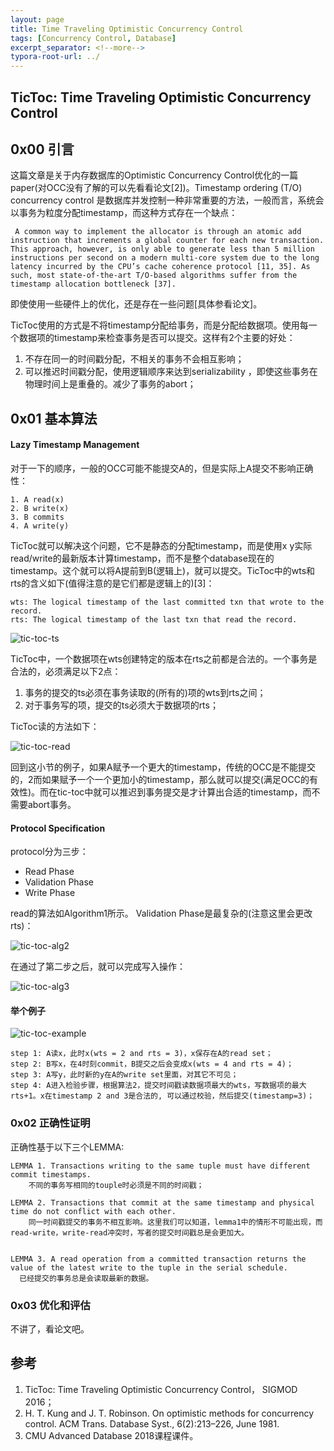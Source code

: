 ```yaml
---
layout: page
title: Time Traveling Optimistic Concurrency Control
tags: [Concurrency Control, Database]
excerpt_separator: <!--more-->
typora-root-url: ../
---
```




## TicToc: Time Traveling Optimistic Concurrency Control 



## 0x00 引言

  这篇文章是关于内存数据库的Optimistic Concurrency Control优化的一篇paper(对OCC没有了解的可以先看看论文[2])。Timestamp ordering (T/O) concurrency control 是数据库并发控制一种非常重要的方法，一般而言，系统会以事务为粒度分配timestamp，而这种方式存在一个缺点：

```
 A common way to implement the allocator is through an atomic add instruction that increments a global counter for each new transaction. This approach, however, is only able to generate less than 5 million instructions per second on a modern multi-core system due to the long latency incurred by the CPU’s cache coherence protocol [11, 35]. As such, most state-of-the-art T/O-based algorithms suffer from the timestamp allocation bottleneck [37].
```

  即使使用一些硬件上的优化，还是存在一些问题[具体参看论文]。

​	TicToc使用的方式是不将timestamp分配给事务，而是分配给数据项。使用每一个数据项的timestamp来检查事务是否可以提交。这样有2个主要的好处：

1. 不存在同一的时间戳分配，不相关的事务不会相互影响；
2. 可以推迟时间戳分配，使用逻辑顺序来达到serializability ，即使这些事务在物理时间上是重叠的。减少了事务的abort；



## 0x01 基本算法

#### Lazy Timestamp Management

对于一下的顺序，一般的OCC可能不能提交A的，但是实际上A提交不影响正确性：

```
1. A read(x) 
2. B write(x) 
3. B commits 
4. A write(y)
```

TicToc就可以解决这个问题，它不是静态的分配timestamp，而是使用x y实际read/write的最新版本计算timestamp，而不是整个database现在的timestamp。这个就可以将A提前到B(逻辑上)，就可以提交。TicToc中的wts和rts的含义如下(值得注意的是它们都是逻辑上的)[3]：

```
wts: The logical timestamp of the last committed txn that wrote to the record.
rts: The logical timestamp of the last txn that read the record.
```

![tic-toc-ts](/assets/img/tic-toc-ts.png)

TicToc中，一个数据项在wts创建特定的版本在rts之前都是合法的。一个事务是合法的，必须满足以下2点：

1. 事务的提交的ts必须在事务读取的(所有的)项的wts到rts之间；
2. 对于事务写的项，提交的ts必须大于数据项的rts；



TicToc读的方法如下：

![tic-toc-read](/assets/img/tic-toc-read.png)

 回到这小节的例子，如果A赋予一个更大的timestamp，传统的OCC是不能提交的，2而如果赋予一个一个更加小的timestamp，那么就可以提交(满足OCC的有效性)。而在tic-toc中就可以推迟到事务提交是才计算出合适的timestamp，而不需要abort事务。



#### Protocol Specification 

  protocol分为三步：

* Read Phase 
* Validation Phase 
* Write Phase 

read的算法如Algorithm1所示。 Validation Phase是最复杂的(注意这里会更改rts)：

![tic-toc-alg2](/assets/img/tic-toc-alg2.png)

在通过了第二步之后，就可以完成写入操作：

![tic-toc-alg3](/assets/img/tic-toc-alg3.png)



#### 举个例子

![tic-toc-example](/assets/img/tic-toc-example.png)

```
step 1: A读x，此时x(wts = 2 and rts = 3)，x保存在A的read set；
step 2: B写x，在4时刻commit，B提交之后会变成x(wts = 4 and rts = 4)；
step 3: A写y，此时新的y在A的write set里面，对其它不可见；
step 4: A进入检验步骤，根据算法2，提交时间戳读数据项最大的wts，写数据项的最大rts+1。x在timestamp 2 and 3是合法的, 可以通过校验，然后提交(timestamp=3)；
```

 

### 0x02 正确性证明

正确性基于以下三个LEMMA:

```
LEMMA 1. Transactions writing to the same tuple must have different commit timestamps.
	不同的事务写相同的touple时必须是不同的时间戳；
	
LEMMA 2. Transactions that commit at the same timestamp and physical time do not conflict with each other.
	同一时间戳提交的事务不相互影响。这里我们可以知道，lemma1中的情形不可能出现，而read-write，write-read冲突时，写者的提交时间戳总是会更加大。


LEMMA 3. A read operation from a committed transaction returns the value of the latest write to the tuple in the serial schedule.
  已经提交的事务总是会读取最新的数据。

```



### 0x03 优化和评估

 不讲了，看论文吧。





## 参考

1. TicToc: Time Traveling Optimistic Concurrency Control， SIGMOD 2016；
2. H. T. Kung and J. T. Robinson. On optimistic methods for concurrency control. ACM Trans. Database Syst., 6(2):213–226, June 1981. 
3. CMU Advanced Database 2018课程课件。